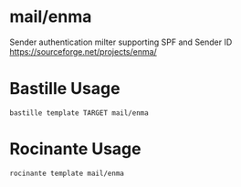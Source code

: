 # mail/enma
Sender authentication milter supporting SPF and Sender ID
https://sourceforge.net/projects/enma/

# Bastille Usage
```shell
bastille template TARGET mail/enma
```

# Rocinante Usage
```shell
rocinante template mail/enma
```
